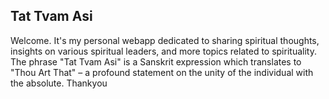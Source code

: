 ## Tat Tvam Asi
Welcome. It's my personal webapp dedicated to sharing spiritual thoughts, insights on various spiritual leaders, and more topics related to spirituality.
The phrase "Tat Tvam Asi" is a Sanskrit expression which translates to "Thou Art That" – a profound statement on the unity of the individual with the absolute.
Thankyou

